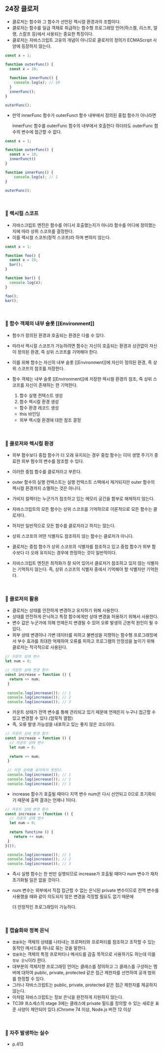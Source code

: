 ## 24장 클로저
- 클로저는 함수와 그 함수가 선언된 렉시컬 환경과의 조합이다.
- 클로저는 함수를 일급 객체로 취급하는 함수형 프로그래밍 언어(하스켈, 리스프, 얼랭, 스칼프 등)에서 사용되는 중요한 특징이다.
- 클로저는 자바스크립트 고유의 개념이 아니므로 클로저의 정의가 ECMAScript 사양에 등장하지 않는다.

```js
const x = 1;

function outerFunc() {
  const x = 10;
  
  function innerFunc() {
    console.log(x); // 10
  }
  innerFunc();
}

outerFunc();
```
- 만약 innerFunc 함수가 outerFunct 함수 내부에서 정의된 중첩 함수가 아니라면 

    innerFunc 함수를 outerFunc 함수의 내부에서 호출한다 하더라도 outerFunc 함수의 변수에 접근할 수 없다. 

```js
const x = 1;

function outerFunc() {
  const x = 10;
  innerFunct()
}

function innerFunc() {
    console.log(x); // 1
}

outerFunc();
```
<br>

### 📌 렉시컬 스코프
- 자바스크립트 엔진은 함수를 어디서 호출했는지가 아니라 함수를 어디에 정의했는지에 따라 상위 스코프를 결정한다.
- 이를 렉시컬 스코프(정적 스코프)라 하며 변하지 않는다.
```js
const x = 1;

function foo() {
  const x = 10;
  bar();
}

function bar() {
  console.log(x);
}

foo(); 
bar();
```
<br>

### 📌 함수 객체의 내부 슬롯 [[Environment]]
- 함수가 정의된 환경과 호출되는 환경은 다를 수 있다.
- 따라서 렉시컬 스코프가 가능하려면 함수는 자신이 호출되는 환경과 상관없이 자신이 정의된 환경, 즉 상위 스코프를 기억해야 한다.
- 이를 위해 함수는 자신의 내부 슬롯 [[Environment]]에 자신이 정의된 환경, 즉 상위 스코프의 참조를 저장한다.
- 함수 객체는 내부 슬롯 [[Environment]]에 저장한 렉시컬 환경의 참조, 즉 상위 스코프를 자신이 존재하는 한 기억한다.

    1. 함수 실행 컨텍스트 생성
    2. 함수 렉시컬 환경 생성
    - 함수 환경 레코드 생성
    - this 바인딩
    - 외부 렉시컬 환경에 대한 참조 결정
<br>

### 📌 클로저와 렉시컬 환경
- 외부 함수보다 중첩 함수가 더 오래 유지되는 경우 중첩 함수는 이미 생명 주기가 종료한 외부 함수의 변수를 참조할 수 있다.
- 이러한 중첩 함수를 클로저라고 부른다.

- outer 함수의 실행 컨텍스트는 실행 컨텍스트 스택에서 제거되지만 outer 함수의 렉시컬 환경까지 소멸하는 것은 아니다.
- 가비지 컬렉터는 누군가가 참조하고 있는 메모리 공간을 함부로 해제하지 않는다. 


- 자바스크립트의 모든 함수는 상위 스코프를 기억하므로 이론적으로 모든 함수는 클로저다.
- 하지만 일반적으로 모든 함수를 클로저라고 하지는 않는다. 
- 상위 스코프의 어떤 식별자도 참조하지 않는 함수는 클로저가 아니다. 
- 클로저는 중첩 함수가 상위 스코프의 식별자를 참조하고 있고 중첩 함수가 외부 함수보다 더 오래 유지되는 경우에 한정하는 것이 일반적이다. 
- 자바스크립트 엔진은 최적화가 잘 되어 있어서 클로저가 참조하고 있지 않는 식별자는 기억하지 않는다. 즉, 상위 스코프의 식별자 중에서 기억해야 할 식별자만 기억한다. 
<br>

### 📌 클로저의 활용
- 클로저는 상태를 안전하게 변경하고 유지하기 위해 사용한다.
- 상태를 안전하게 은닉하고 특정 함수에게만 상태 변경을 허용하기 위해서 사용한다.
- 변수 값은 누군가에 의해 언제든지 변경될 수 있어 오류 발생의 근본적 원인이 될 수 있다.
- 외부 상태 변경이나 가변 데이터를 피하고 불변성을 지향하는 함수형 프로그래밍에서 부수 효과를 최대한 억제하여 오류를 피하고 프로그램의 안정성을 높이기 위해 클로저는 적극적으로 사용된다.
```js
// 카운트 상태 변수
let num = 0;

// 카운트 상태 변경 함수
const increase = function () {
  return ++ num;
 }
 
 console.log(increase()); // 1
 console.log(increase()); // 2
 console.log(increase()); // 3
```
- 카운트 상태가 전역 변수를 통해 관리되고 있기 때문에 언제든지 누구나 접근할 수 있고 변경할 수 있다.(암묵적 결합)
- 즉, 오류 발생 가능성을 내포하고 있는 좋지 않은 코드이다.
```js
// 카운트 상태 변경 함수
const increase = function () {
  // 카운트 상태 변수
  let num = 0;
  
  return ++ num;
 }
 
 // 이전 상태를 유지하지 못한다. 
 console.log(increase()); // 1
 console.log(increase()); // 1
 console.log(increase()); // 1
```
- increase 함수가 호출될 때마다 지역 변수 num은 다시 선언되고 0으로 초기화되기 때문에 출력 결과는 언제나 1이다.
```js
// 카운트 상태 변경 함수
const increase = (function () {
  // 카운트 상태 변수
  let num = 0;
  
  return functino () {
    return ++ num;
 }
}());

 console.log(increase()); // 1
 console.log(increase()); // 2
 console.log(increase()); // 3
```
- 즉시 실행 함수는 한 번만 실행되므로 increase가 호출될 때마다 num 변수가 재차 초기화될 일은 없을 것이다.
- num 변수는 외부에서 직접 접근할 수 없는 은닉된 private 변수이므로 전역 변수를 사용했을 때와 같이 의도되지 않은 변경을 걱정할 필요도 없기 때문에
  
  더 안정적인 프로그래밍이 가능하다.
<br>

### 📌 캡슐화와 정복 은닉
- `캡슐화`는 객체의 상태를 나타내는 프로퍼티와 프로퍼티를 참조하고 조작할 수 있는 동작인 메서드를 하나로 묶는 것을 말한다.
- `캡슐화`는 객체의 특정 프로퍼티나 메서드를 감출 목적으로 사용하기도 하는데 이를 `정보 은닉`이라 한다. 
- 대부분의 객체지향 프로그래밍 언어는 클래스를 정의하고 그 클래스를 구성하는 멤버에 대하여 public, private, protected 같은 접근 제한자를 선언하여 공개 범위를 한정할 수 있다.
- 그러나 자바스크립트는 public, private, protected 같은 접근 제한자를 제공하지 않는다. 
- 이처럼 자바스크립트는 정보 은닉을 완전하게 지원하지 않는다.
- TC39 프소세스의 stage 3에는 클래스에 private 필드를 정의할 수 있는 새로운 표준 사양이 제안되어 있다.(Chrome 74 이상, Node.js 버전 12 이상
<br>

### 📌 자주 발생하는 실수
- p.413 
